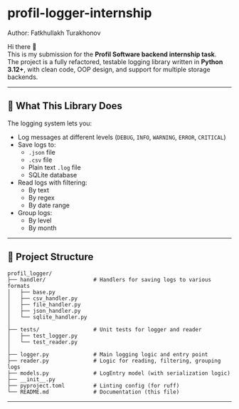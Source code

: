 # profil-logger-internship
Author: Fatkhullakh Turakhonov

Hi there 👋  
This is my submission for the **Profil Software backend internship task**.  
The project is a fully refactored, testable logging library written in **Python 3.12+**, with clean code, OOP design, and support for multiple storage backends.

---

## 🚀 What This Library Does

The logging system lets you:

- Log messages at different levels (`DEBUG`, `INFO`, `WARNING`, `ERROR`, `CRITICAL`)
- Save logs to:
  - `.json` file
  - `.csv` file
  - Plain text `.log` file
  - SQLite database
- Read logs with filtering:
  - By text
  - By regex
  - By date range
- Group logs:
  - By level
  - By month

---

## 📁 Project Structure
```
profil_logger/
├── handler/               # Handlers for saving logs to various formats
│   ├── base.py
│   ├── csv_handler.py
│   ├── file_handler.py
│   ├── json_handler.py
│   └── sqlite_handler.py
│
├── tests/                 # Unit tests for logger and reader
│   ├── test_logger.py
│   └── test_reader.py
│
├── logger.py              # Main logging logic and entry point
├── reader.py              # Logic for reading, filtering, grouping logs
├── models.py              # LogEntry model (with serialization logic)
├── __init__.py
├── pyproject.toml         # Linting config (for ruff)
└── README.md              # Documentation (this file)
```
---
